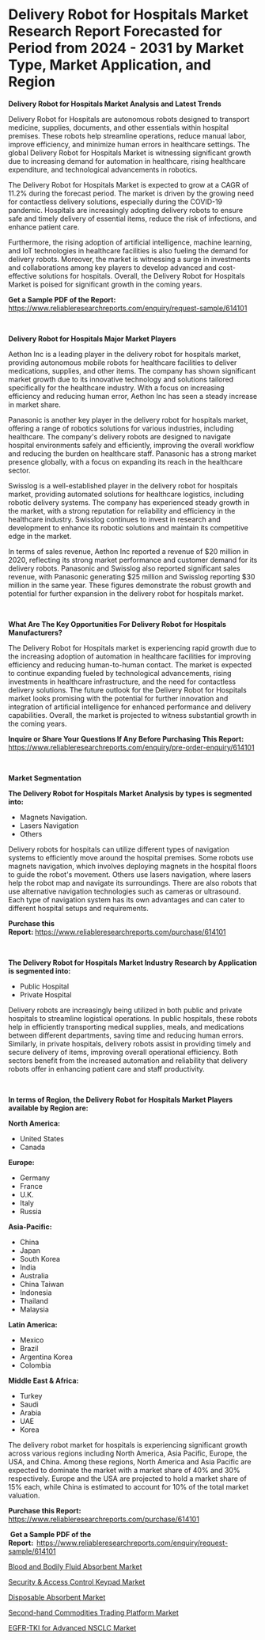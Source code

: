 <p><h1>Delivery Robot for Hospitals Market Research Report Forecasted for Period from 2024 -  2031 by Market Type, Market Application, and Region</h1></p><p><strong>Delivery Robot for Hospitals Market Analysis and Latest Trends</strong></p>
<p><p>Delivery Robot for Hospitals are autonomous robots designed to transport medicine, supplies, documents, and other essentials within hospital premises. These robots help streamline operations, reduce manual labor, improve efficiency, and minimize human errors in healthcare settings. The global Delivery Robot for Hospitals Market is witnessing significant growth due to increasing demand for automation in healthcare, rising healthcare expenditure, and technological advancements in robotics.</p><p>The Delivery Robot for Hospitals Market is expected to grow at a CAGR of 11.2% during the forecast period. The market is driven by the growing need for contactless delivery solutions, especially during the COVID-19 pandemic. Hospitals are increasingly adopting delivery robots to ensure safe and timely delivery of essential items, reduce the risk of infections, and enhance patient care.</p><p>Furthermore, the rising adoption of artificial intelligence, machine learning, and IoT technologies in healthcare facilities is also fueling the demand for delivery robots. Moreover, the market is witnessing a surge in investments and collaborations among key players to develop advanced and cost-effective solutions for hospitals. Overall, the Delivery Robot for Hospitals Market is poised for significant growth in the coming years.</p></p>
<p><strong>Get a Sample PDF of the Report:&nbsp;</strong> <a href="https://www.reliableresearchreports.com/enquiry/request-sample/614101">https://www.reliableresearchreports.com/enquiry/request-sample/614101</a></p>
<p>&nbsp;</p>
<p><strong>Delivery Robot for Hospitals Major Market Players</strong></p>
<p><p>Aethon Inc is a leading player in the delivery robot for hospitals market, providing autonomous mobile robots for healthcare facilities to deliver medications, supplies, and other items. The company has shown significant market growth due to its innovative technology and solutions tailored specifically for the healthcare industry. With a focus on increasing efficiency and reducing human error, Aethon Inc has seen a steady increase in market share.</p><p>Panasonic is another key player in the delivery robot for hospitals market, offering a range of robotics solutions for various industries, including healthcare. The company's delivery robots are designed to navigate hospital environments safely and efficiently, improving the overall workflow and reducing the burden on healthcare staff. Panasonic has a strong market presence globally, with a focus on expanding its reach in the healthcare sector.</p><p>Swisslog is a well-established player in the delivery robot for hospitals market, providing automated solutions for healthcare logistics, including robotic delivery systems. The company has experienced steady growth in the market, with a strong reputation for reliability and efficiency in the healthcare industry. Swisslog continues to invest in research and development to enhance its robotic solutions and maintain its competitive edge in the market.</p><p>In terms of sales revenue, Aethon Inc reported a revenue of $20 million in 2020, reflecting its strong market performance and customer demand for its delivery robots. Panasonic and Swisslog also reported significant sales revenue, with Panasonic generating $25 million and Swisslog reporting $30 million in the same year. These figures demonstrate the robust growth and potential for further expansion in the delivery robot for hospitals market.</p></p>
<p>&nbsp;</p>
<p><strong>What Are The Key Opportunities For Delivery Robot for Hospitals Manufacturers?</strong></p>
<p><p>The Delivery Robot for Hospitals market is experiencing rapid growth due to the increasing adoption of automation in healthcare facilities for improving efficiency and reducing human-to-human contact. The market is expected to continue expanding fueled by technological advancements, rising investments in healthcare infrastructure, and the need for contactless delivery solutions. The future outlook for the Delivery Robot for Hospitals market looks promising with the potential for further innovation and integration of artificial intelligence for enhanced performance and delivery capabilities. Overall, the market is projected to witness substantial growth in the coming years.</p></p>
<p><strong>Inquire or Share Your Questions If Any Before Purchasing This Report:</strong> <a href="https://www.reliableresearchreports.com/enquiry/pre-order-enquiry/614101">https://www.reliableresearchreports.com/enquiry/pre-order-enquiry/614101</a></p>
<p>&nbsp;</p>
<p><strong>Market Segmentation</strong></p>
<p><strong>The Delivery Robot for Hospitals Market Analysis by types is segmented into:</strong></p>
<p><ul><li>Magnets Navigation.</li><li>Lasers Navigation</li><li>Others</li></ul></p>
<p><p>Delivery robots for hospitals can utilize different types of navigation systems to efficiently move around the hospital premises. Some robots use magnets navigation, which involves deploying magnets in the hospital floors to guide the robot's movement. Others use lasers navigation, where lasers help the robot map and navigate its surroundings. There are also robots that use alternative navigation technologies such as cameras or ultrasound. Each type of navigation system has its own advantages and can cater to different hospital setups and requirements.</p></p>
<p><strong>Purchase this Report:&nbsp;</strong><a href="https://www.reliableresearchreports.com/purchase/614101">https://www.reliableresearchreports.com/purchase/614101</a></p>
<p>&nbsp;</p>
<p><strong>The Delivery Robot for Hospitals Market Industry Research by Application is segmented into:</strong></p>
<p><ul><li>Public Hospital</li><li>Private Hospital</li></ul></p>
<p><p>Delivery robots are increasingly being utilized in both public and private hospitals to streamline logistical operations. In public hospitals, these robots help in efficiently transporting medical supplies, meals, and medications between different departments, saving time and reducing human errors. Similarly, in private hospitals, delivery robots assist in providing timely and secure delivery of items, improving overall operational efficiency. Both sectors benefit from the increased automation and reliability that delivery robots offer in enhancing patient care and staff productivity.</p></p>
<p>&nbsp;</p>
<p><strong>In terms of Region, the Delivery Robot for Hospitals Market Players available by Region are:</strong></p>
<p>
    <p> <strong> North America: </strong>
        <ul>
            <li>United States</li>
            <li>Canada</li>
        </ul>
        </p> 
    <p> <strong> Europe: </strong>
        <ul>
            <li>Germany</li>
            <li>France</li>
            <li>U.K.</li>
            <li>Italy</li>
            <li>Russia</li>
        </ul>
        </p> 
    <p> <strong> Asia-Pacific: </strong>
        <ul>
            <li>China</li>
            <li>Japan</li>
            <li>South Korea</li>
            <li>India</li>
            <li>Australia</li>
            <li>China Taiwan</li>
            <li>Indonesia</li>
            <li>Thailand</li>
            <li>Malaysia</li>
        </ul>
        </p> 
    <p> <strong> Latin America: </strong>
        <ul>
            <li>Mexico</li>
            <li>Brazil</li>
            <li>Argentina Korea</li>
            <li>Colombia</li>
        </ul>
        </p> 
    <p> <strong> Middle East & Africa: </strong>
        <ul>
            <li>Turkey</li>
            <li>Saudi</li>
            <li>Arabia</li>
            <li>UAE</li>
            <li>Korea</li>
        </ul>
    </p>
    </p>
<p><p>The delivery robot market for hospitals is experiencing significant growth across various regions including North America, Asia Pacific, Europe, the USA, and China. Among these regions, North America and Asia Pacific are expected to dominate the market with a market share of 40% and 30% respectively. Europe and the USA are projected to hold a market share of 15% each, while China is estimated to account for 10% of the total market valuation.</p></p>
<p><strong>Purchase this Report: </strong><a href="https://www.reliableresearchreports.com/purchase/614101">https://www.reliableresearchreports.com/purchase/614101</a></p>
<p>&nbsp;<strong>Get a Sample PDF of the Report:&nbsp;&nbsp;</strong><a href="https://www.reliableresearchreports.com/enquiry/request-sample/614101">https://www.reliableresearchreports.com/enquiry/request-sample/614101</a></p>
<p><strong></strong></p>
<p><p><a href="https://github.com/julyju69/Market-Research-Report-List-2/blob/main/blood-and-bodily-fluid-absorbent-market.md">Blood and Bodily Fluid Absorbent Market</a></p><p><a href="https://github.com/gdfhhhj/Market-Research-Report-List-3/blob/main/security-access-control-keypad-market.md">Security & Access Control Keypad Market</a></p><p><a href="https://github.com/nathandecarvalho/Market-Research-Report-List-2/blob/main/disposable-absorbent-market.md">Disposable Absorbent Market</a></p><p><a href="https://issuu.com/reportprime-2/docs/second-hand-commodities-trading-platform-market-si">Second-hand Commodities Trading Platform Market</a></p><p><a href="https://issuu.com/reportprime-2/docs/egfr-tki-for-advanced-nsclc-market-size-2030.pptx">EGFR-TKI for Advanced NSCLC Market</a></p></p>